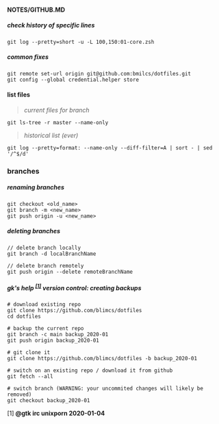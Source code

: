 #### NOTES/GITHUB.MD

##### check history of specific lines
    git log --pretty=short -u -L 100,150:01-core.zsh

##### common fixes

    git remote set-url origin git@github.com:bmilcs/dotfiles.git
    git config --global credential.helper store

#### list files

> *current files for branch*

    git ls-tree -r master --name-only

> *historical list (ever)*

    git log --pretty=format: --name-only --diff-filter=A | sort - | sed '/^$/d'


### branches 

##### renaming branches

    git checkout <old_name>
    git branch -m <new_name>
    git push origin -u <new_name>

##### deleting branches

    // delete branch locally
    git branch -d localBranchName

    // delete branch remotely
    git push origin --delete remoteBranchName

##### gk's help <sup>[[1]](#gtk)</sup> *version control: creating backups*

    # download existing repo
    git clone https://github.com/blimcs/dotfiles
    cd dotfiles

    # backup the current repo
    git branch -c main backup_2020-01
    git push origin backup_2020-01

    # git clone it 
    git clone https://github.com/blimcs/dotfiles -b backup_2020-01

    # switch on an existing repo / download it from github
    git fetch --all

    # switch branch (WARNING: your uncommited changes will likely be removed)
    git checkout backup_2020-01

**<a name="gtk"><sup>**[1]**</sup></a> @gtk irc unixporn 2020-01-04**
